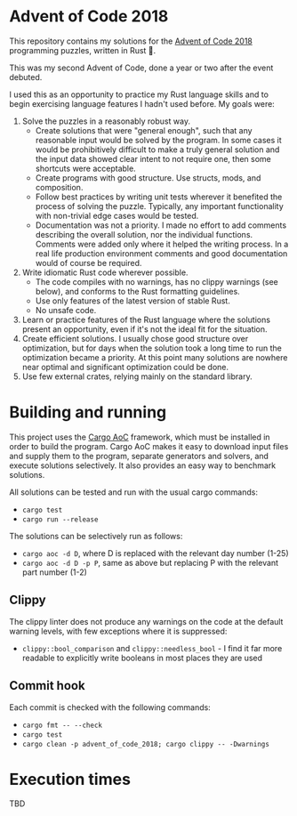 # Advent of Code 2018
This repository contains my solutions for the [Advent of Code 2018](https://adventofcode.com/2018) programming puzzles, written in Rust 🦀.

This was my second Advent of Code, done a year or two after the event debuted.

I used this as an opportunity to practice my Rust language skills and to begin exercising language features I hadn't used before. My goals were:
1. Solve the puzzles in a reasonably robust way.
    * Create solutions that were "general enough", such that any reasonable input would be solved by the program. In some cases it would be prohibitively difficult to make a truly general solution and the input data showed clear intent to not require one, then some shortcuts were acceptable.
    * Create programs with good structure. Use structs, mods, and composition.
    * Follow best practices by writing unit tests wherever it benefited the process of solving the puzzle. Typically, any important functionality with non-trivial edge cases would be tested.
    * Documentation was not a priority. I made no effort to add comments describing the overall solution, nor the individual functions. Comments were added only where it helped the writing process. In a real life production environment comments and good documentation would of course be required.
2. Write idiomatic Rust code wherever possible.
    * The code compiles with no warnings, has no clippy warnings (see below), and conforms to the Rust formatting guidelines.
    * Use only features of the latest version of stable Rust.
    * No unsafe code.
3. Learn or practice features of the Rust language where the solutions present an opportunity, even if it's not the ideal fit for the situation.
4. Create efficient solutions. I usually chose good structure over optimization, but for days when the solution took a long time to run the optimization became a priority. At this point many solutions are nowhere near optimal and significant optimization could be done.
5. Use few external crates, relying mainly on the standard library.

# Building and running
This project uses the [Cargo AoC](https://github.com/gobanos/cargo-aoc) framework, which must be installed in order to build the program. Cargo AoC makes it easy to download input files and supply them to the program, separate generators and solvers, and execute solutions selectively. It also provides an easy way to benchmark solutions.

All solutions can be tested and run with the usual cargo commands:
* `cargo test`
* `cargo run --release`

The solutions can be selectively run as follows:
* `cargo aoc -d D`, where D is replaced with the relevant day number (1-25)
* `cargo aoc -d D -p P`, same as above but replacing P with the relevant part number (1-2)

## Clippy
The clippy linter does not produce any warnings on the code at the default warning levels, with few exceptions where it is suppressed:
* `clippy::bool_comparison` and `clippy::needless_bool` - I find it far more readable to explicitly write booleans in most places they are used

## Commit hook
Each commit is checked with the following commands:
* `cargo fmt -- --check`
* `cargo test`
* `cargo clean -p advent_of_code_2018; cargo clippy -- -Dwarnings`

# Execution times
TBD
